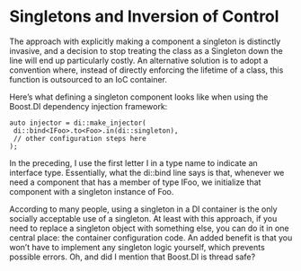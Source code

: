 # Singletons and Inversion of Control

The approach with explicitly making a component a singleton is distinctly invasive, and a decision to stop treating the class as a Singleton down the line will end up particularly costly. An alternative solution is to adopt a convention where, instead of directly enforcing the lifetime of a class, this function is outsourced to an IoC container.

Here’s what defining a singleton component looks like when using the Boost.DI dependency injection framework:

```
auto injector = di::make_injector(
 di::bind<IFoo>.to<Foo>.in(di::singleton),
 // other configuration steps here
);
```

In the preceding, I use the first letter I in a type name to indicate an interface type. Essentially, what the di::bind line says is that, whenever we need a component that has a member of type IFoo, we initialize that component with a singleton instance of Foo.

According to many people, using a singleton in a DI container is the only socially acceptable use of a singleton. At least with this approach, if you need to replace a singleton object with something else, you can do it in one central place: the container configuration code. An added benefit is that you won’t have to implement any singleton logic yourself, which prevents possible errors. Oh, and did I mention that Boost.DI is thread safe?

